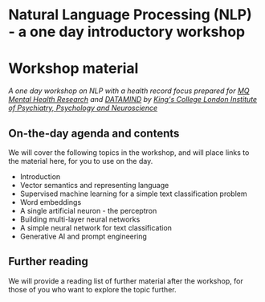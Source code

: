 # Natural Language Processing (NLP) - a one day introductory workshop
# Workshop material

*A one day workshop on NLP with a health record focus prepared for [MQ Mental Health Research](https://www.mqmentalhealth.org/) and [DATAMIND](https://datamind.org.uk/) by [King's College London Institute of Psychiatry, Psychology and Neuroscience](https://www.kcl.ac.uk/ioppn)*


## On-the-day agenda and contents

We will cover the following topics in the workshop, and will place links to the material here, for you to use on the day.

- Introduction
- Vector semantics and representing language
- Supervised machine learning for a simple text classification problem
- Word embeddings
- A single artificial neuron - the perceptron
- Building multi-layer neural networks
- A simple neural network for text classification
- Generative AI and prompt engineering

## Further reading

We will provide a reading list of further material after the workshop, for those of you who want to explore the topic further.
